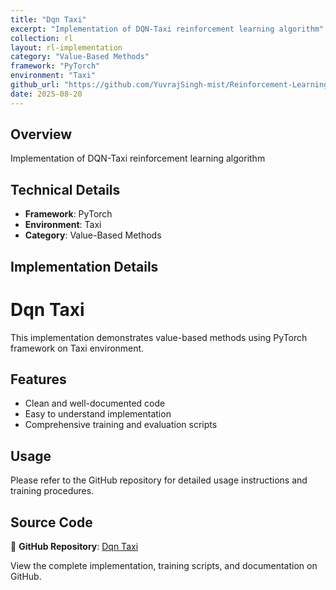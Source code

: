 ```yaml
---
title: "Dqn Taxi"
excerpt: "Implementation of DQN-Taxi reinforcement learning algorithm"
collection: rl
layout: rl-implementation
category: "Value-Based Methods"
framework: "PyTorch"
environment: "Taxi"
github_url: "https://github.com/YuvrajSingh-mist/Reinforcement-Learning/tree/master/DQN-Taxi"
date: 2025-08-20
---
```


## Overview
Implementation of DQN-Taxi reinforcement learning algorithm

## Technical Details
- **Framework**: PyTorch
- **Environment**: Taxi
- **Category**: Value-Based Methods

## Implementation Details


# Dqn Taxi

This implementation demonstrates value-based methods using PyTorch framework on Taxi environment.

## Features
- Clean and well-documented code
- Easy to understand implementation
- Comprehensive training and evaluation scripts

## Usage
Please refer to the GitHub repository for detailed usage instructions and training procedures.


## Source Code
📁 **GitHub Repository**: [Dqn Taxi](https://github.com/YuvrajSingh-mist/Reinforcement-Learning/tree/master/DQN-Taxi)

View the complete implementation, training scripts, and documentation on GitHub.
